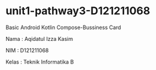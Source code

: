 # unit1-pathway3-D121211068
Basic Android Kotlin Compose-Bussiness Card


Nama : Aqidatul Izza Kasim

NIM : D121211068

Kelas : Teknik Informatika B

